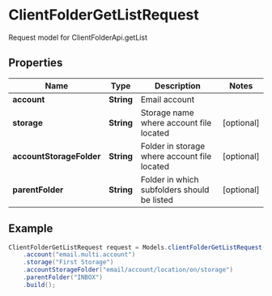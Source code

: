 # ClientFolderGetListRequest

Request model for ClientFolderApi.getList

## Properties

Name | Type | Description | Notes
---- | ---- | ----------- | -----
**account** | **String**| Email account |
**storage** | **String**| Storage name where account file located | [optional]
**accountStorageFolder** | **String**| Folder in storage where account file located | [optional]
**parentFolder** | **String**| Folder in which subfolders should be listed | [optional]

## Example
```java
ClientFolderGetListRequest request = Models.clientFolderGetListRequest()
    .account("email.multi.account")
    .storage("First Storage")
    .accountStorageFolder("email/account/location/on/storage")
    .parentFolder("INBOX")
    .build();
```

